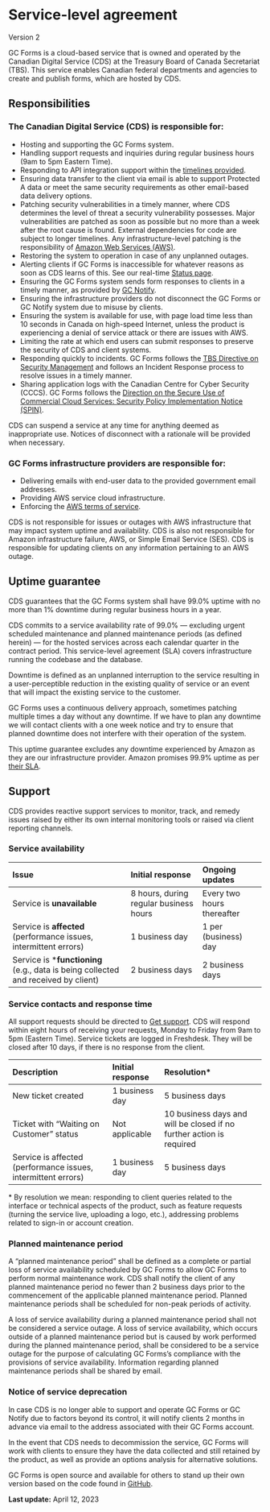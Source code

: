 # Service-level agreement
Version 2

GC Forms is a cloud-based service that is owned and operated by the Canadian Digital Service (CDS) at the Treasury Board of Canada Secretariat (TBS). This service enables Canadian federal departments and agencies to create and publish forms, which are hosted by CDS. 

## Responsibilities

### The Canadian Digital Service (CDS) is responsible for:
- Hosting and supporting the GC Forms system.
- Handling support requests and inquiries during regular business hours (9am to 5pm Eastern Time). 
- Responding to API integration support within the [timelines provided](#service-response-time-and-contacts).
- Ensuring data transfer to the client via email is able to support Protected A data or meet the same security requirements as other email-based data delivery options.
- Patching security vulnerabilities in a timely manner, where CDS determines the level of threat a security vulnerability possesses. Major vulnerabilities are patched as soon as possible but no more than a week after the root cause is found. External dependencies for code are subject to longer timelines. Any infrastructure-level patching is the responsibility of [Amazon Web Services (AWS)](https://aws.amazon.com/service-terms/).
- Restoring the system to operation in case of any unplanned outages.
- Alerting clients if GC Forms is inaccessible for whatever reasons as soon as CDS learns of this. See our real-time [Status page](https://status-statut.cds-snc.ca/history/gc-forms-formulaires-gc).
- Ensuring the GC Forms system sends form responses to clients in a timely manner, as provided by [GC Notify](https://notification.canada.ca/service-level-agreement). 
- Ensuring the infrastructure providers do not disconnect the GC Forms or GC Notify system due to misuse by clients. 
- Ensuring the system is available for use, with page load time less than 10 seconds in Canada on high-speed Internet, unless the product is experiencing a denial of service attack or there are issues with AWS. 
- Limiting the rate at which end users can submit responses to preserve the security of CDS and client systems.
- Responding quickly to incidents. GC Forms follows the [TBS Directive on Security Management](https://www.tbs-sct.canada.ca/pol/doc-eng.aspx?id=32611) and follows an Incident Response process to resolve issues in a timely manner. 
- Sharing application logs with the Canadian Centre for Cyber Security (CCCS). GC Forms follows the [Direction on the Secure Use of Commercial Cloud Services: Security Policy Implementation Notice (SPIN)](https://www.canada.ca/en/government/system/digital-government/digital-government-innovations/cloud-services/direction-secure-use-commercial-cloud-services-spin.html).

CDS can suspend a service at any time for anything deemed as inappropriate use. Notices of disconnect with a rationale will be provided when necessary. 

### GC Forms infrastructure providers are responsible for:
- Delivering emails with end-user data to the provided government email addresses.
- Providing AWS service cloud infrastructure.
- Enforcing the [AWS terms of service](https://aws.amazon.com/service-terms/).

CDS is not responsible for issues or outages with AWS infrastructure that may impact system uptime and availability. CDS is also not responsible for Amazon infrastructure failure, AWS, or Simple Email Service (SES). CDS is responsible for updating clients on any information pertaining to an AWS outage.

## Uptime guarantee

CDS guarantees that the GC Forms system shall have 99.0% uptime with no more than 1% downtime during regular business hours in a year.

CDS commits to a service availability rate of 99.0% — excluding urgent scheduled maintenance and planned maintenance periods (as defined herein) — for the hosted services across each calendar quarter in the contract period. This service-level agreement (SLA) covers infrastructure running the codebase and the database. 

Downtime is defined as an unplanned interruption to the service resulting in a user-perceptible reduction in the existing quality of service or an event that will impact the existing service to the customer.

GC Forms uses a continuous delivery approach, sometimes patching multiple times a day without any downtime. If we have to plan any downtime we will contact clients with a one week notice and try to ensure that planned downtime does not interfere with their operation of the system. 

This uptime guarantee excludes any downtime experienced by Amazon as they are our infrastructure provider. Amazon promises 99.9% uptime as per [their SLA](https://aws.amazon.com/messaging/sla/).

## Support

CDS provides reactive support services to monitor, track, and remedy issues raised by either its own internal monitoring tools or raised via client reporting channels.

### Service availability

|Issue|Initial response|Ongoing updates|
|:-|:-|:-|
|Service is **unavailable**|8 hours, during regular business hours|Every two hours thereafter|
|Service is **affected** (performance issues, intermittent errors)|1 business day|1 per (business) day|
|Service is ***functioning** (e.g., data is being collected and received by client)|2 business days|2 business days|
  
### Service contacts and response time

All support requests should be directed to [Get support](/en/form-builder/support). CDS will respond within eight hours of receiving your requests, Monday to Friday from 9am to 5pm (Eastern Time). Service tickets are logged in Freshdesk. They will be closed after 10 days, if there is no response from the client. 

|Description|Initial response|Resolution*|
|:-|:-|:-|
|New ticket created|1 business day|5 business days|
|Ticket with “Waiting on Customer” status|Not applicable|10 business days and will be closed if no further action is required|
|Service is affected (performance issues, intermittent errors)|1 business day|5 business days|
  
\* By resolution we mean: responding to client queries related to the interface or technical aspects of the product, such as feature requests (turning the service live, uploading a logo, etc.), addressing problems related to sign-in or account creation.

### Planned maintenance period 

A “planned maintenance period” shall be defined as a complete or partial loss of service availability scheduled by GC Forms to allow GC Forms to perform normal maintenance work. CDS shall notify the client of any planned maintenance period no fewer than 2 business days prior to the commencement of the applicable planned maintenance period. Planned maintenance periods shall be scheduled for non-peak periods of activity. 

A loss of service availability during a planned maintenance period shall not be considered a service outage. A loss of service availability, which occurs outside of a planned maintenance period but is caused by work performed during the planned maintenance period, shall be considered to be a service outage for the purpose of calculating GC Forms’s compliance with the provisions of service availability. Information regarding planned maintenance periods shall be shared by email. 

### Notice of service deprecation

In case CDS is no longer able to support and operate GC Forms or GC Notify due to factors beyond its control, it will notify clients 2 months in advance via email to the address associated with their GC Forms account. 

In the event that CDS needs to decommission the service, GC Forms will work with clients to ensure they have the data collected and still retained by the product, as well as provide an options analysis for alternative solutions. 

GC Forms is open source and available for others to stand up their own version based on the code found in [GitHub](https://github.com/cds-snc/platform-forms-client).
  
  

**Last update:** April 12, 2023